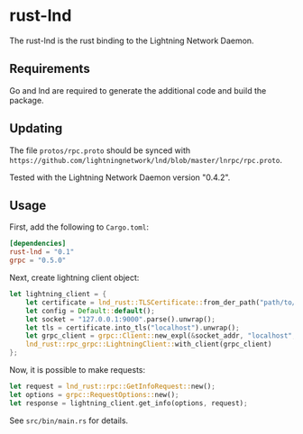 # rust-lnd

The rust-lnd is the rust binding to the Lightning Network Daemon.

## Requirements

Go and lnd are required to generate the additional code and build the package.

## Updating

The file `protos/rpc.proto` should be synced with `https://github.com/lightningnetwork/lnd/blob/master/lnrpc/rpc.proto`.

Tested with the Lightning Network Daemon version "0.4.2".

## Usage

First, add the following to `Cargo.toml`:

```toml
[dependencies]
rust-lnd = "0.1"
grpc = "0.5.0"
```

Next, create lightning client object:

```rs
let lightning_client = {
    let certificate = lnd_rust::TLSCertificate::from_der_path("path/to/file.crt").unwrap();
    let config = Default::default();
    let socket = "127.0.0.1:9000".parse().unwrap();
    let tls = certificate.into_tls("localhost").unwrap();
    let grpc_client = grpc::Client::new_expl(&socket_addr, "localhost", tls, config).unwrap();
    lnd_rust::rpc_grpc::LightningClient::with_client(grpc_client)
};
```

Now, it is possible to make requests:

```rs
let request = lnd_rust::rpc::GetInfoRequest::new();
let options = grpc::RequestOptions::new();
let response = lightning_client.get_info(options, request);
```

See `src/bin/main.rs` for details.
